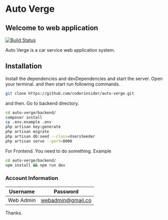 # Auto Verge
## Welcome to web application

[![Build Status](https://travis-ci.org/joemccann/dillinger.svg?branch=master)](https://travis-ci.org/joemccann/dillinger)

Auto Verge is a car service web application  system.
## Installation

Install the dependencies and devDependencies and start the server.
Open your terminal. and then start run following commands.
```sh
git clone https://github.com/coderinsider/auto-verge.git
```

and then. Go to backend directory.
```sh
cd auto-verge/backend/
composer install
cp .env.example .env
php artisan key:generate
php artisan migrate
php artisan db:seed --class=UsersSeeder
php artisan serve --port=8000
```

For Frontend. You need to do something. Example
```sh
cd auto-verge/backend/
npm install && npm run dev
```

### Account Information

| Username | Password |
| ------ | ------ |
| Web Admin | webadmin@gmail.co |



Thanks.
